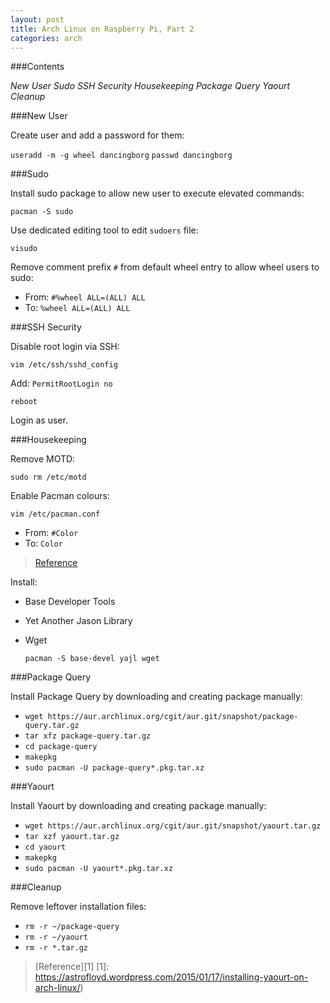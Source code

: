 ```yaml
---
layout: post
title: Arch Linux on Raspberry Pi, Part 2
categories: arch
---
```


###Contents

_New User_
_Sudo_
_SSH Security_
_Housekeeping_
_Package Query_
_Yaourt_
_Cleanup_

###New User

Create user and add a password for them:

  `useradd -m -g wheel dancingborg`
  `passwd dancingborg`

###Sudo

Install sudo package to allow new user to execute elevated commands:

  `pacman -S sudo`

Use dedicated editing tool to edit `sudoers` file:

  `visudo`

Remove comment prefix `#` from default wheel entry to allow wheel users to sudo:

  - From: `#%wheel ALL=(ALL) ALL`
  - To: `%wheel ALL=(ALL) ALL`

###SSH Security

Disable root login via SSH:

  `vim /etc/ssh/sshd_config`

  Add: `PermitRootLogin no`

  `reboot`

  Login as user.

###Housekeeping

Remove MOTD:

  `sudo rm /etc/motd`

Enable Pacman colours:

  `vim /etc/pacman.conf`

  - From: `#Color`
  - To: `Color`

>[Reference](https://wiki.archlinux.org/index.php/Color_Bash_Prompt)

Install:

- Base Developer Tools
- Yet Another Jason Library
- Wget

  `pacman -S base-devel yajl wget`

###Package Query

Install Package Query by downloading and creating package manually:

- `wget https://aur.archlinux.org/cgit/aur.git/snapshot/package-query.tar.gz`
- `tar xfz package-query.tar.gz`
- `cd package-query`
- `makepkg`
- `sudo pacman -U package-query*.pkg.tar.xz`

###Yaourt

Install Yaourt by downloading and creating package manually:

- `wget https://aur.archlinux.org/cgit/aur.git/snapshot/yaourt.tar.gz`
- `tar xzf yaourt.tar.gz`
- `cd yaourt`
- `makepkg`
- `sudo pacman -U yaourt*.pkg.tar.xz`

###Cleanup

Remove leftover installation files:

- `rm -r ~/package-query`
- `rm -r ~/yaourt`
- `rm -r *.tar.gz`

>[Reference][1]
  [1]: https://astrofloyd.wordpress.com/2015/01/17/installing-yaourt-on-arch-linux/)
